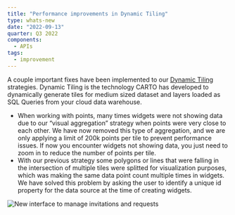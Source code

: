 ```yaml
---
title: "Performance improvements in Dynamic Tiling"
type: whats-new
date: "2022-09-13"
quarter: Q3 2022
components:
  - APIs
tags:
  - improvement
---
```


A couple important fixes have been implemented to our [Dynamic Tiling](https://docs.carto.com/carto-user-manual/maps/performance-considerations/#medium-size-datasets-and-sql-queries) strategies. Dynamic Tiling is the technology CARTO has developed to dynamically generate tiles for medium sized dataset and layers loaded as SQL Queries from your cloud data warehouse.

- When working with points, many times widgets were not showing data due to our “visual aggregation” strategy when points were very close to each other. We have now removed this type of aggregation, and we are only applying a limit of 200k points per tile to prevent performance issues. If now you encounter widgets not showing data, you just need to zoom in to reduce the number of points per tile.
- With our previous strategy some polygons or lines that were falling in the intersection of multiple tiles were splitted for visualization purposes, which was making the same data point count multiple times in widgets. We have solved this problem by asking the user to identify a unique id property for the data source at the time of creating widgets.


![New interface to manage invitations and requests](/img/whats-new/performance-improvements-dynamic-tiling.png)